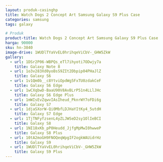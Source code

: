 ```yaml
---
layout: produk-casinghp
title: Watch Dogs 2 Concept Art Samsung Galaxy S9 Plus Case
categories: samsung
tags: galaxy

# Produk
product-title: Watch Dogs 2 Concept Art Samsung Galaxy S9 Plus Case
harga: 90000
sku: hn-3840
image-drive: 1WUDlTYaVvEL0hrihqeViCbV-_GHW5ZkW
gallery:
  - url: 1DSr2P06-WBPQs_eTl7ihyoti7ODwjy7a
    title: Galaxy Note 8
  - url: 1o3v283Xd0yoBsS9ZIt2Dbpip04PHaJlZ
    title: Galaxy S6
  - url: 1v1Qm0b__c8YtviOpdWg5FxTU0zdakCeF
    title: Galaxy S6 Edge
  - url: 1wCXqbwD-BaaU90V8AvBLrP51n4LLlJHc
    title: Galaxy S6 Edge Plus
  - url: 1mWIsEvZqwvIAsIheud_PknrWY7oFDi6g
    title: Galaxy S7
  - url: 1djaSXorW-Qi0MbfLDJHaYItKy4_5utdH
    title: Galaxy S7 Edge
  - url: 1TjTNFyfzsenL4yZLJWSeD2sy1OlIeBCI
    title: Galaxy S8
  - url: 1NI18xKb_pP0Heudd_JjfgMpMwI0hwweP
    title: Galaxy S8 Plus
  - url: 10tA2moGH9FNOQeqWpgIF2ogkWAUidrHz
    title: Galaxy S9
  - url: 1WUDlTYaVvEL0hrihqeViCbV-_GHW5ZkW
    title: Galaxy S9 Plus
---
```

